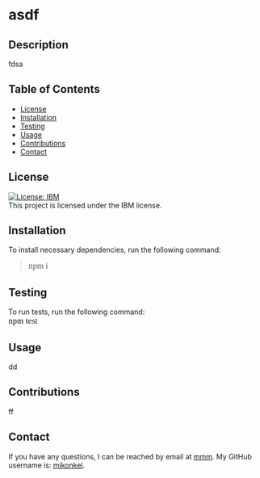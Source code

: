 
# asdf
## Description
fdsa
## Table of Contents
- [License](#License)
- [Installation](#Installation)
- [Testing](#Testing)
- [Usage](#Usage)
- [Contributions](#Contributions)
- [Contact](#Contact)
## License 
[![License: IBM](https://img.shields.io/badge/License-IBM-yellow.svg)](https://opensource.org/licenses/IBM)  
This project is licensed under the IBM license.
## Installation
To install necessary dependencies, run the following command:  
> <span style="font-family:Serif; font-size:1.2em;">npm i</span>
## Testing
To run tests, run the following command:  
    <span style="font-family:Serif; font-size:1.2em;">npm test</span>
## Usage
dd
## Contributions 
ff
## Contact
If you have any questions, I can be reached by email at [mmm](mmm). My GitHub username is: [mjkonkel](https://github.com/mjkonkel).

